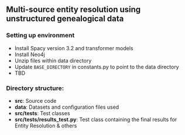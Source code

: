 ## Multi-source entity resolution using unstructured genealogical data


### Setting up environment
- Install Spacy version 3.2 and transformer models
- Install Neo4j
- Unzip files within data directory
- Update `BASE_DIRECTORY` in constants.py to point to the data directory
- TBD

### Directory structure:
- **src**: Source code 
- **data**: Datasets and configuration files used
- **src/tests**: Test classes
- **src/tests/results_test.py**: Test class containing the final results for Entity Resolution & others 
